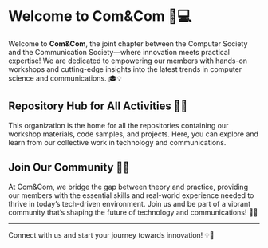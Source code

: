 # Welcome to Com&Com 🚀💻

Welcome to **Com&Com**, the joint chapter between the Computer Society and the Communication Society—where innovation meets practical expertise! We are dedicated to empowering our members with hands-on workshops and cutting-edge insights into the latest trends in computer science and communications. 🎓💡

## Repository Hub for All Activities 📁🔧

This organization is the home for all the repositories containing our workshop materials, code samples, and projects. Here, you can explore and learn from our collective work in technology and communications.

## Join Our Community 🤝✨

At Com&Com, we bridge the gap between theory and practice, providing our members with the essential skills and real-world experience needed to thrive in today’s tech-driven environment. Join us and be part of a vibrant community that’s shaping the future of technology and communications! 🚀🌟

---

Connect with us and start your journey towards innovation! 💡🎉
